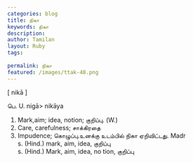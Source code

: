 ```yaml
---
categories: blog
title: நிகா
keywords: நிகா
description: 
author: Tamilan
layout: Ruby
tags: 
 
permalink: நிகா
featured: /images/ttak-48.png
---
```

  
[ nikā ]  
  
பெ. U. nigā> nikāya  
1. Mark,aim; idea, notion; குறிப்பு. (W.)  
2. Care, carefulness; சாக்கிரதை  
3. Impudence; கொழுப்பு.உனக்கு உடம்பில் நிகா ஏறிவிட்டது. Madr  
s. (Hind.) mark, aim, idea, குறிப்பு  
s. (Hind.) Mark, aim, idea, no tion, குறிப்பு